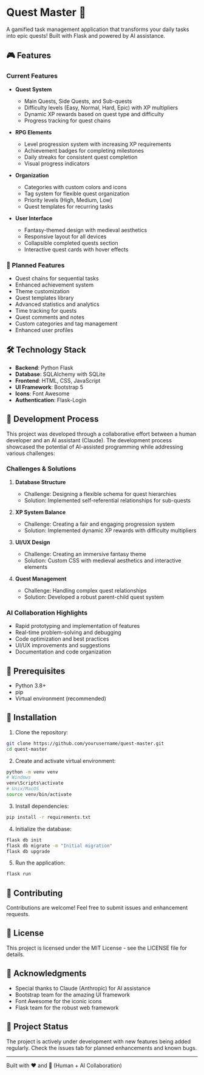 # Quest Master 🐉

A gamified task management application that transforms your daily tasks into epic quests! Built with Flask and powered by AI assistance.

## 🎮 Features

### Current Features
- **Quest System**
  - Main Quests, Side Quests, and Sub-quests
  - Difficulty levels (Easy, Normal, Hard, Epic) with XP multipliers
  - Dynamic XP rewards based on quest type and difficulty
  - Progress tracking for quest chains

- **RPG Elements**
  - Level progression system with increasing XP requirements
  - Achievement badges for completing milestones
  - Daily streaks for consistent quest completion
  - Visual progress indicators

- **Organization**
  - Categories with custom colors and icons
  - Tag system for flexible quest organization
  - Priority levels (High, Medium, Low)
  - Quest templates for recurring tasks

- **User Interface**
  - Fantasy-themed design with medieval aesthetics
  - Responsive layout for all devices
  - Collapsible completed quests section
  - Interactive quest cards with hover effects

### 🚀 Planned Features
- Quest chains for sequential tasks
- Enhanced achievement system
- Theme customization
- Quest templates library
- Advanced statistics and analytics
- Time tracking for quests
- Quest comments and notes
- Custom categories and tag management
- Enhanced user profiles

## 🛠️ Technology Stack
- **Backend**: Python Flask
- **Database**: SQLAlchemy with SQLite
- **Frontend**: HTML, CSS, JavaScript
- **UI Framework**: Bootstrap 5
- **Icons**: Font Awesome
- **Authentication**: Flask-Login

## 🤝 Development Process
This project was developed through a collaborative effort between a human developer and an AI assistant (Claude). The development process showcased the potential of AI-assisted programming while addressing various challenges:

### Challenges & Solutions
1. **Database Structure**
   - Challenge: Designing a flexible schema for quest hierarchies
   - Solution: Implemented self-referential relationships for sub-quests

2. **XP System Balance**
   - Challenge: Creating a fair and engaging progression system
   - Solution: Implemented dynamic XP rewards with difficulty multipliers

3. **UI/UX Design**
   - Challenge: Creating an immersive fantasy theme
   - Solution: Custom CSS with medieval aesthetics and interactive elements

4. **Quest Management**
   - Challenge: Handling complex quest relationships
   - Solution: Developed a robust parent-child quest system

### AI Collaboration Highlights
- Rapid prototyping and implementation of features
- Real-time problem-solving and debugging
- Code optimization and best practices
- UI/UX improvements and suggestions
- Documentation and code organization

## 📝 Prerequisites
- Python 3.8+
- pip
- Virtual environment (recommended)

## 🚀 Installation

1. Clone the repository:
```bash
git clone https://github.com/yourusername/quest-master.git
cd quest-master
```

2. Create and activate virtual environment:
```bash
python -m venv venv
# Windows
venv\Scripts\activate
# Unix/MacOS
source venv/bin/activate
```

3. Install dependencies:
```bash
pip install -r requirements.txt
```

4. Initialize the database:
```bash
flask db init
flask db migrate -m "Initial migration"
flask db upgrade
```

5. Run the application:
```bash
flask run
```

## 🤝 Contributing
Contributions are welcome! Feel free to submit issues and enhancement requests.

## 📜 License
This project is licensed under the MIT License - see the LICENSE file for details.

## 🙏 Acknowledgments
- Special thanks to Claude (Anthropic) for AI assistance
- Bootstrap team for the amazing UI framework
- Font Awesome for the iconic icons
- Flask team for the robust web framework

## 🎯 Project Status
The project is actively under development with new features being added regularly. Check the issues tab for planned enhancements and known bugs.

---
Built with ❤️ and 🤖 (Human + AI Collaboration)